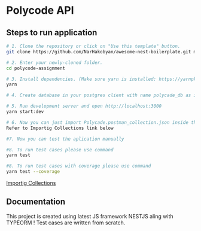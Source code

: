 # Polycode API


## Steps to run application

```bash
# 1. Clone the repository or click on "Use this template" button.
git clone https://github.com/NarHakobyan/awesome-nest-boilerplate.git my-new-project

# 2. Enter your newly-cloned folder.
cd polycode-assignment

# 3. Install dependencies. (Make sure yarn is installed: https://yarnpkg.com/lang/en/docs/install)
yarn

# 4. Create database in your postgres client with name polycade_db as in .development.env file, also update your  HOST , USERNAME , PASSWORD too in .development.env

# 5. Run development server and open http://localhost:3000
yarn start:dev

# 6. Now you can just import Polycade.postman_collection.json inside the repository to your postman to check the APIs
Refer to Importig Collections link below

#7. Now you can test the aplication manually

#8. To run test cases please use command 
yarn test

#8. To run test cases with coverage please use command 
yarn test --coverage

```
[Importig Collections](https://learning.postman.com/docs/postman/collections/data-formats/)


## Documentation

This project is created using latest JS framework NESTJS aling with TYPEORM !
Test cases are written from scratch.
